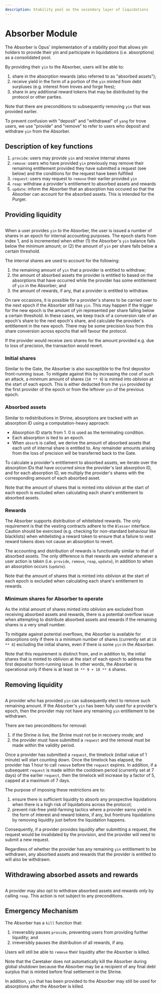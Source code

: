 ```yaml
---
description: Stability pool as the secondary layer of liquidations
---
```


# Absorber Module

The Absorber is Opus' implementation of a stability pool that allows yin holders to provide their yin and participate in liquidations (i.e. absorptions) as a consolidated pool.&#x20;

By providing their `yin` to the Absorber, users will be able to:

1. share in the absorption rewards (also referred to as "absorbed assets");
2. receive yield in the form of a portion of the `yin` minted from debt surpluses (e.g. interest from troves and forge fees);
3. share in any additional reward tokens that may be distributed by the protocol or other parties.

Note that there are preconditions to subsequently removing `yin` that was provided earlier.

To prevent confusion with "deposit" and "withdrawal" of `yang` for trove users, we use "provide" and "remove" to refer to users who deposit and withdraw `yin` from the Absorber.

## Description of key functions

1. `provide`: users may provide `yin` and receive internal shares&#x20;
2. `remove`: users who have provided `yin` previously may remove their remaining entitlement provided they have submitted a request (see below) and the conditions for the request have been fulfilled
3. `request`: users may request to `remove` their earlier provided `yin`
4. `reap`: withdraw a provider's entitlement to absorbed assets and rewards
5. `update`: inform the Absorber that an absorption has occured so that the Absorber can account for the absorbed assets. This is intended for the Purger.

## Providing liquidity

<figure><img src="../.gitbook/assets/image (12).png" alt=""><figcaption></figcaption></figure>

When a user provides `yin` to the Absorber, the user is issued a number of shares in an epoch for internal accounting purposes. The epoch starts from index 1, and is incremented when either (1) the Absorber's `yin` balance falls below the minimum amount; or (2) the amount of `yin` per share falls below a certain threshold.

The internal shares are used to account for the following:

1. the remaining amount of `yin` that a provider is entitled to withdraw;
2. the amount of absorbed assets the provider is entitled to based on the absorptions that have occurred while the provider has some entitlement of `yin` in the Absorber; and
3. the amount of rewards, if any, that a provider is entitled to withdraw.

On rare occasions, it is possible for a provider's shares to be carried over to the next epoch if the Absorber still has `yin`. This may happen if the trigger for the new epoch is the amount of yin represented per share falling below a certain threshold. In these cases, we keep track of a conversion rate of an epoch's share to the next epoch's share, and calculate the provider's entitlement in the new epoch. There may be some precision loss from this share conversion across epochs that will favour the protocol.

If the provider would receive zero shares for the amount provided e.g. due to loss of precision, the transaction would revert.

### Initial shares

Similar to the Gate, the Absorber is also susceptible to the first depositor front-running issue. To mitigate against this by increasing the cost of such an attack, a minimum amount of shares (`10 ** 9`) is minted into oblivion at the start of each epoch. This is either deducted from the `yin` provided by the first provider of the epoch or from the leftover `yin` of the previous epoch.

### Absorbed assets

Similar to redistributions in Shrine, absorptions are tracked with an absorption ID using a computation-heavy approach:

* Absorption ID starts from 1. 0 is used as the terminating condition.
* Each absorption is tied to an epoch.
* When `absorb` is called, we derive the amount of absorbed assets that each unit of internal share is entitled to. Any remainder amounts arising from the loss of precision will be transferred back to the Gate.

To calculate a provider's entitlement to absorbed assets, we iterate over the absorption IDs that have occurred since the provider's last absorption ID, and for each absorption ID, we multiply the provider's shares with the corresponding amount of each absorbed asset.

Note that the amount of shares that is minted into oblivion at the start of each epoch is excluded when calculating each share's entitlement to absorbed assets.

### Rewards

The Absorber supports distribution of whitelisted rewards. The only requirement is that the vesting contracts adhere to the `Blesser` interface. Caution should be exercised (e.g. checking for non-standard behaviour like blacklists) when whitelisting a reward token to ensure that a failure to vest reward tokens does not cause an absorption to revert.&#x20;

The accounting and distribution of rewards is functionally similar to that of absorbed assets. The only difference is that rewards are vested whenever a user action is taken (i.e. `provide`, `remove`, `reap`, `update`), in addition to when an absorption occurs (`update`).

Note that the amount of shares that is minted into oblivion at the start of each epoch is excluded when calculating each share's entitlement to rewards.

### Minimum shares for Absorber to operate

As the initial amount of shares minted into oblivion are excluded from receiving absorbed assets and rewards, there is a potential overflow issue when attempting to distribute absorbed assets and rewards if the remaining shares is a very small number.&#x20;

To mitigate against potential overflows, the Absorber is available for absorptions only if there is a minimum number of shares (currently set at `10 ** 6`) excluding the initial shares, even if there is some `yin` in the Absorber.

Note that this requirement is distinct from, and in addition to, the initial shares that is minted to oblivion at the start of each epoch to address the first depositor front-running issue. In other words, the Absorber is operational only if there is at least `10 ** 9 + 10 ** 6` shares.

## Removing liquidity

<figure><img src="../.gitbook/assets/image (13).png" alt=""><figcaption></figcaption></figure>

A provider who has provided `yin` can subsequently elect to remove such remaining amount. If the Absorber's `yin` has been fully used for a provider's epoch, then the provider may not have any remaining `yin`  entitlement to be withdrawn.

There are two preconditions for removal:

1. if the Shrine is live, the Shrine must not be in recovery mode; and
2. the provider must have submitted a `request` and the removal must be made within the validity period.

Once a provider has submitted a `request`, the timelock (initial value of 1 minute) will start counting down. Once the timelock has elapsed, the provider has 1 hour to call `remove` before the `request` expires. In addition, if a subsequent `request` is made within the cooldown period (currently set at 7 days) of the earlier `request`, then the timelock will increase by a factor of 5, capped at a maximum of 7 days.

The purpose of imposing these restrictions are to:

1. ensure there is sufficient liquidity to absorb any prospective liquidations when there is a high risk of liquidations across the protocol;
2. prevent risk-free yield-farming tactics where a provider earns yield in the form of interest and reward tokens, if any, but frontruns liquidations by removing liquidity just before the liquidation happens.

Consequently, if a provider provides liquidity after submitting a request, the request would be invalidated by the provision, and the provider will need to submit a new request.

Regardless of whether the provider has any remaining `yin` entitlement to be withdrawn, any absorbed assets and rewards that the provider is entitled to will also be withdrawn.

## Withdrawing absorbed assets and rewards

<figure><img src="../.gitbook/assets/image (14).png" alt=""><figcaption></figcaption></figure>

A provider may also opt to withdraw absorbed assets and rewards only by calling `reap`. This action is not subject to any preconditions.

## Emergency Mechanism

The Absorber has a `kill` function that:

1. irreversibly pauses `provide`, preventing users from providing further liquidity; and&#x20;
2. irreversibly pauses the distribution of all rewards, if any.

Users will still be able to `remove` their liquidity after the Absorber is killed.

Note that the Caretaker does not automatically kill the Absorber during global shutdown because the Absorber may be a recipient of any final debt surplus that is minted before final settlement in the Shrine.

In addition, `yin` that has been provided to the Absorber may still be used for absorptions after the Absorber is killed.
